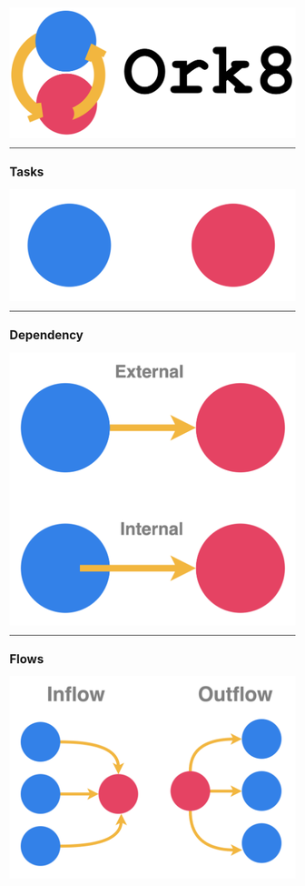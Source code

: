 ![](images/ork8.png)

---

## Tasks

![](images/tasks.png)


---

## Dependency

![](images/external-internal.png)


---

## Flows

![](images/flow.png)


